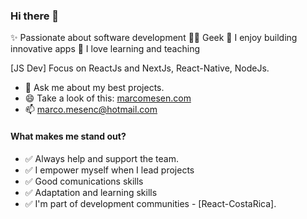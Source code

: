 ### Hi there 👋

✨ Passionate about software development 👨‍💻 Geek
🚀 I enjoy building innovative apps
🌱 I love learning and teaching

[JS Dev] Focus on ReactJs and NextJs, React-Native, NodeJs.
  
- 💬 Ask me about my best projects.
- 😄 Take a look of this: [marcomesen.com](https://marcomesen.com/)
- 📫 marco.mesenc@hotmail.com
  
#### What makes me stand out?

- ✅ Always help and support the team.
- ✅ I empower myself when I lead projects
- ✅ Good comunications skills
- ✅ Adaptation and learning skills
- ✅ I'm part of development communities - [React-CostaRica].


<!--
**mrcMesen/mrcMesen** is a ✨ _special_ ✨ repository because its `README.md` (this file) appears on your GitHub profile.

Here are some ideas to get you started:

- 🔭 I’m currently working on ...
- 🌱 I’m currently learning ...
- 👯 I’m looking to collaborate on ...
- 🤔 I’m looking for help with ...
- 💬 Ask me about ...
- 📫 How to reach me: ...
- 😄 Pronouns: ...
- ⚡ Fun fact: ...
-->
